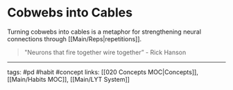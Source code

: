 # Cobwebs into Cables
Turning cobwebs into cables is a metaphor for strengthening neural connections through [[Main/Reps|repetitions]].

> "Neurons that fire together wire together” - Rick Hanson

---
tags: #pd #habit #concept
links:  [[020 Concepts MOC|Concepts]], [[Main/Habits MOC]], [[Main/LYT System]]